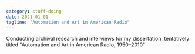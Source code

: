 ```yaml
---
category: stuff-doing
date: 2021-01-01
tagline: "Automation and Art in American Radio"
---
```


Conducting archival research and interviews for my dissertation, tentatively titled "Automation and Art in American Radio, 1950–2010"
